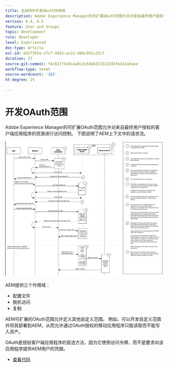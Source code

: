 ```yaml
---
title: 在AEM中开发OAuth作用域
description: Adobe Experience Manager的可扩展OAuth范围允许对来自最终用户授权的客户端应用程序的资源进行访问控制。 下图说明了AEM上下文中的请求流。
version: 6.4, 6.5
feature: User and Groups
topic: Development
role: Developer
level: Experienced
doc-type: Article
exl-id: dd37355e-cfc7-4581-ac22-d89c951c22cf
duration: 27
source-git-commit: f4c621f3a9caa8c2c64b8323312343fe421a5aee
workflow-type: tm+mt
source-wordcount: '162'
ht-degree: 1%

---
```


# 开发OAuth范围

Adobe Experience Manager的可扩展OAuth范围允许对来自最终用户授权的客户端应用程序的资源进行访问控制。 下图说明了AEM上下文中的请求流。

![Oauth范围流](./assets/oauth-code-sample-develop/oauth-scopes-flow.png)

AEM提供三个作用域：

* 配置文件
* 脱机访问
* 复制

AEM可扩展的OAuth范围允许定义其他自定义范围。 例如，可以开发自定义范围并将其部署到AEM，从而允许通过OAuth授权的移动应用程序只能读取而不能写入资产。

OAuth是授权客户端应用程序的首选方法，因为它使用访问令牌，而不是要求向该应用程序提供AEM用户的凭据。

* [查看代码](https://github.com/Adobe-Consulting-Services/acs-aem-samples/blob/legacy/bundle/src/main/java/com/adobe/acs/samples/authentication/oauth/impl/SampleScopeWithPrivileges.java)
